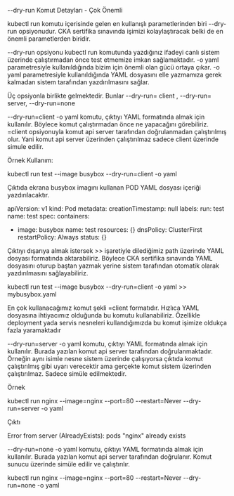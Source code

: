 --dry-run Komut Detayları - Çok Önemli

kubectl run komutu içerisinde gelen en kullanışlı parametlerinden biri --dry-run opsiyonudur.  CKA sertifika sınavında işimizi kolaylaştıracak belki de en önemli parametlerden biridir.

--dry-run opsiyonu kubectl run komutunda yazdığınız ifadeyi canlı sistem üzerinde çalıştırmadan önce test etmemize imkan sağlamaktadır. -o yaml parametresiyle kullanıldığında bizim için önemli olan gücü ortaya çıkar. -o yaml parametresiyle kullanıldığında YAML dosyasını elle yazmamıza gerek kalmadan sistem tarafından  yazdırılmasını sağlar. 

Üç opsiyonla birlikte gelmektedir. Bunlar --dry-run= client , --dry-run= server, --dry-run=none

--dry-run=client -o yaml  komutu, çıktıyı YAML formatında almak için kullanılır.  Böylece komut çalıştırmadan önce ne yapacağını görebiliriz.  =client opsiyonuyla komut api server tarafından doğrulanmadan çalıştırılmış olur. Yani komut api server üzerinden çalıştırılmaz sadece client üzerinde simule edilir.

Örnek Kullanım:

kubectl run test --image busybox --dry-run=client -o yaml

Çıktıda ekrana busybox imagını kullanan POD YAML dosyası içeriği yazdırılacaktır.

apiVersion: v1
kind: Pod
metadata:
  creationTimestamp: null
  labels:
    run: test
  name: test
spec:
  containers:
  - image: busybox
    name: test
    resources: {}
  dnsPolicy: ClusterFirst
  restartPolicy: Always
status: {}

Çıktıyı dışarıya almak istersek  >> işaretiyle dilediğimiz path üzerinde YAML dosyası formatında aktarabiliriz. Böylece CKA sertifika sınavında YAML dosyasını oturup baştan yazmak yerine sistem tarafından otomatik olarak yazdırılmasını sağlayabiliriz.

kubectl run test --image busybox --dry-run=client -o yaml >> mybusybox.yaml

En çok kullanacağımız komut şekli =client formatıdır. Hızlıca YAML dosyasına ihtiyacımız olduğunda bu komutu kullanabiliriz. Özellikle deployment yada servis nesneleri kullandığımızda bu komut işimize oldukça fazla yaramaktadır



--dry-run=server -o yaml  komutu, çıktıyı YAML formatında almak için kullanılır.  Burada yazılan komut api server tarafından doğrulanmaktadır. Örneğin aynı isimle nesne sistem üzerinde çalışıyorsa çıktıda komut çalıştırılmış gibi uyarı verecektir ama gerçekte komut sistem üzerinden çalıştırılmaz. Sadece simüle edilmektedir.  

Örnek

kubectl run nginx --image=nginx --port=80 --restart=Never --dry-run=server -o yaml

Çıktı

Error from server (AlreadyExists): pods "nginx" already exists



--dry-run=none -o yaml  komutu, çıktıyı YAML formatında almak için kullanılır.  Burada yazılan komut api server tarafından doğrulanır. Komut sunucu üzerinde simüle edilir ve çalıştırılır.

kubectl run nginx --image=nginx --port=80 --restart=Never  --dry-run=none -o yaml